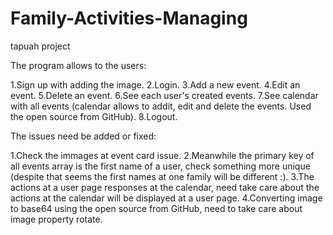 # Family-Activities-Managing
tapuah project

The program allows to the users:

1.Sign up with adding the image.
2.Login.
3.Add a new event.
4.Edit an event.
5.Delete an event.
6.See each user's created events.
7.See calendar with all events (calendar allows to addit, edit and delete the events. Used the open source from GitHub).
8.Logout.

The issues need be added or fixed:

1.Check the immages at event card issue.
2.Meanwhile the primary key of all events array is the first name of a user, check something more unique 
                    (despite that seems the first names at one family will be different :).
3.The actions at a user page responses at the calendar, need take care about the actions at the calendar will be displayed at a user page.
4.Converting image to base64 using the open source from GitHub, need to take care about image property rotate.



